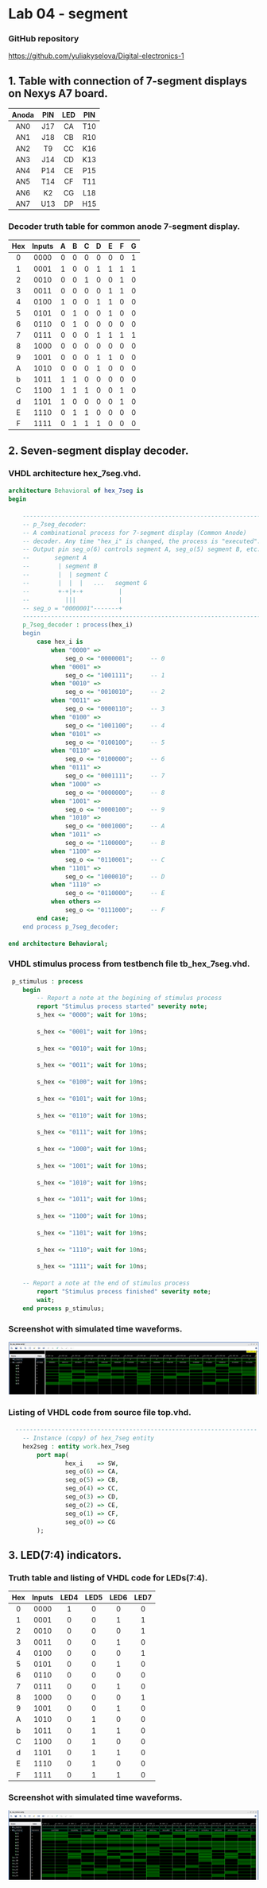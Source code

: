 # Lab 04 - segment

### GitHub repository
https://github.com/yuliakyselova/Digital-electronics-1



## 1. Table with connection of 7-segment displays on Nexys A7 board.

| Anoda | PIN | LED | PIN |
| :-: | :-: | :-: | :-: | 
| AN0 | J17 | CA | T10 |
| AN1 | J18 | CB | R10 |
| AN2 | T9  | CC | K16 | 
| AN3 | J14 | CD | K13 | 
| AN4 | P14 | CE | P15 | 
| AN5 | T14 | CF | T11 |
| AN6 | K2  | CG | L18 | 
| AN7 | U13 | DP | H15 | 

### Decoder truth table for common anode 7-segment display.
| **Hex** | **Inputs** | **A** | **B** | **C** | **D** | **E** | **F** | **G** |
| :-: | :-: | :-: | :-: | :-: | :-: | :-: | :-: | :-: |
| 0 | 0000 | 0 | 0 | 0 | 0 | 0 | 0 | 1 |
| 1 | 0001 | 1 | 0 | 0 | 1 | 1 | 1 | 1 |
| 2 | 0010 | 0 | 0 | 1 | 0 | 0 | 1 | 0 |
| 3 | 0011 | 0 | 0 | 0 | 0 | 1 | 1 | 0 |
| 4 | 0100 | 1 | 0 | 0 | 1 | 1 | 0 | 0 |
| 5 | 0101 | 0 | 1 | 0 | 0 | 1 | 0 | 0 |
| 6 | 0110 | 0 | 1 | 0 | 0 | 0 | 0 | 0 |
| 7 | 0111 | 0 | 0 | 0 | 1 | 1 | 1 | 1 |
| 8 | 1000 | 0 | 0 | 0 | 0 | 0 | 0 | 0 |
| 9 | 1001 | 0 | 0 | 0 | 1 | 1 | 0 | 0 |
| A | 1010 | 0 | 0 | 0 | 1 | 0 | 0 | 0 |
| b | 1011 | 1 | 1 | 0 | 0 | 0 | 0 | 0 |
| C | 1100 | 1 | 1 | 1 | 0 | 0 | 1 | 0 |
| d | 1101 | 1 | 0 | 0 | 0 | 0 | 1 | 0 |
| E | 1110 | 0 | 1 | 1 | 0 | 0 | 0 | 0 |
| F | 1111 | 0 | 1 | 1 | 1 | 0 | 0 | 0 |




## 2. Seven-segment display decoder.

### VHDL architecture hex_7seg.vhd.

```vhdl
architecture Behavioral of hex_7seg is
begin

    --------------------------------------------------------------------
    -- p_7seg_decoder:
    -- A combinational process for 7-segment display (Common Anode)
    -- decoder. Any time "hex_i" is changed, the process is "executed".
    -- Output pin seg_o(6) controls segment A, seg_o(5) segment B, etc.
    --       segment A
    --        | segment B
    --        |  | segment C
    --        |  |  |   ...   segment G
    --        +-+|+-+          |
    --          |||            |
    -- seg_o = "0000001"-------+
    --------------------------------------------------------------------
    p_7seg_decoder : process(hex_i)
    begin
        case hex_i is
            when "0000" =>
                seg_o <= "0000001";     -- 0
            when "0001" =>
                seg_o <= "1001111";     -- 1
            when "0010" =>
                seg_o <= "0010010";     -- 2
            when "0011" =>
                seg_o <= "0000110";     -- 3
            when "0100" =>
                seg_o <= "1001100";     -- 4
            when "0101" =>
                seg_o <= "0100100";     -- 5
            when "0110" =>
                seg_o <= "0100000";     -- 6
            when "0111" =>
                seg_o <= "0001111";     -- 7
            when "1000" =>
                seg_o <= "0000000";     -- 8
            when "1001" =>
                seg_o <= "0000100";     -- 9
            when "1010" =>
                seg_o <= "0001000";     -- A
            when "1011" =>
                seg_o <= "1100000";     -- B
            when "1100" =>
                seg_o <= "0110001";     -- C
            when "1101" =>
                seg_o <= "1000010";     -- D
            when "1110" =>
                seg_o <= "0110000";     -- E
            when others =>
                seg_o <= "0111000";     -- F
        end case;
    end process p_7seg_decoder;

end architecture Behavioral;

```

###  VHDL stimulus process from testbench file tb_hex_7seg.vhd.

```vhdl
 p_stimulus : process
    begin
        -- Report a note at the begining of stimulus process
        report "Stimulus process started" severity note;
        s_hex <= "0000"; wait for 10ns;
        
        s_hex <= "0001"; wait for 10ns;
        
        s_hex <= "0010"; wait for 10ns;
        
        s_hex <= "0011"; wait for 10ns;
        
        s_hex <= "0100"; wait for 10ns;
        
        s_hex <= "0101"; wait for 10ns;
        
        s_hex <= "0110"; wait for 10ns;
        
        s_hex <= "0111"; wait for 10ns;
        
        s_hex <= "1000"; wait for 10ns;
        
        s_hex <= "1001"; wait for 10ns;
        
        s_hex <= "1010"; wait for 10ns;
        
        s_hex <= "1011"; wait for 10ns;
        
        s_hex <= "1100"; wait for 10ns;
        
        s_hex <= "1101"; wait for 10ns;
        
        s_hex <= "1110"; wait for 10ns;
        
        s_hex <= "1111"; wait for 10ns;
        
    -- Report a note at the end of stimulus process
        report "Stimulus process finished" severity note;
        wait;
    end process p_stimulus;

```

### Screenshot with simulated time waveforms.

![04-segment](https://github.com/yuliakyselova/Digital-electronics-1/blob/main/Labs/04-segment/Images/Simulation4.1.png)

### Listing of VHDL code from source file top.vhd.

```vhdl
  --------------------------------------------------------------------
    -- Instance (copy) of hex_7seg entity
    hex2seg : entity work.hex_7seg
        port map(
                hex_i    => SW,
                seg_o(6) => CA,
                seg_o(5) => CB,
                seg_o(4) => CC,
                seg_o(3) => CD,
                seg_o(2) => CE,
                seg_o(1) => CF,
                seg_o(0) => CG
        );

```

## 3. LED(7:4) indicators. 

### Truth table and listing of VHDL code for LEDs(7:4).

|**Hex** | **Inputs** | **LED4** | **LED5** | **LED6** | **LED7** |
| :-: | :-: | :-: | :-: | :-: | :-: |
| 0 | 0000 | 1 | 0 | 0 | 0 |
| 1 | 0001 | 0 | 0 | 1 | 1 |
| 2 | 0010 | 0 | 0 | 0 | 1 |
| 3 | 0011 | 0 | 0 | 1 | 0 |
| 4 | 0100 | 0 | 0 | 0 | 1 |
| 5 | 0101 | 0 | 0 | 1 | 0 |
| 6 | 0110 | 0 | 0 | 0 | 0 |
| 7 | 0111 | 0 | 0 | 1 | 0 |
| 8 | 1000 | 0 | 0 | 0 | 1 |
| 9 | 1001 | 0 | 0 | 1 | 0 |
| A | 1010 | 0 | 1 | 0 | 0 |
| b | 1011 | 0 | 1 | 1 | 0 |
| C | 1100 | 0 | 1 | 0 | 0 |
| d | 1101 | 0 | 1 | 1 | 0 |
| E | 1110 | 0 | 1 | 0 | 0 |
| F | 1111 | 0 | 1 | 1 | 0 |

### Screenshot with simulated time waveforms.
![04-segment](https://github.com/yuliakyselova/Digital-electronics-1/blob/main/Labs/04-segment/Images/Simulation4.2.png)

